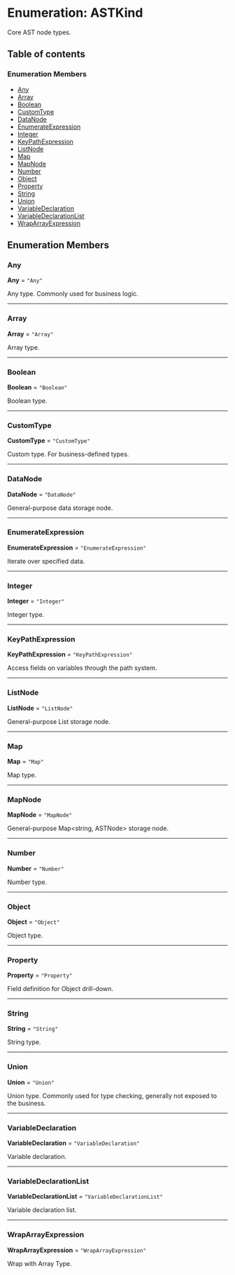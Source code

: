 # Enumeration: ASTKind

Core AST node types.

## Table of contents

### Enumeration Members

* [Any](/auto-docs/variable-plugin/enums/ASTKind.md#any)
* [Array](/auto-docs/variable-plugin/enums/ASTKind.md#array)
* [Boolean](/auto-docs/variable-plugin/enums/ASTKind.md#boolean)
* [CustomType](/auto-docs/variable-plugin/enums/ASTKind.md#customtype)
* [DataNode](/auto-docs/variable-plugin/enums/ASTKind.md#datanode)
* [EnumerateExpression](/auto-docs/variable-plugin/enums/ASTKind.md#enumerateexpression)
* [Integer](/auto-docs/variable-plugin/enums/ASTKind.md#integer)
* [KeyPathExpression](/auto-docs/variable-plugin/enums/ASTKind.md#keypathexpression)
* [ListNode](/auto-docs/variable-plugin/enums/ASTKind.md#listnode)
* [Map](/auto-docs/variable-plugin/enums/ASTKind.md#map)
* [MapNode](/auto-docs/variable-plugin/enums/ASTKind.md#mapnode)
* [Number](/auto-docs/variable-plugin/enums/ASTKind.md#number)
* [Object](/auto-docs/variable-plugin/enums/ASTKind.md#object)
* [Property](/auto-docs/variable-plugin/enums/ASTKind.md#property)
* [String](/auto-docs/variable-plugin/enums/ASTKind.md#string)
* [Union](/auto-docs/variable-plugin/enums/ASTKind.md#union)
* [VariableDeclaration](/auto-docs/variable-plugin/enums/ASTKind.md#variabledeclaration)
* [VariableDeclarationList](/auto-docs/variable-plugin/enums/ASTKind.md#variabledeclarationlist)
* [WrapArrayExpression](/auto-docs/variable-plugin/enums/ASTKind.md#wraparrayexpression)

## Enumeration Members

### Any

**Any** = `"Any"`

Any type.
Commonly used for business logic.

***

### Array

**Array** = `"Array"`

Array type.

***

### Boolean

**Boolean** = `"Boolean"`

Boolean type.

***

### CustomType

**CustomType** = `"CustomType"`

Custom type.
For business-defined types.

***

### DataNode

**DataNode** = `"DataNode"`

General-purpose data storage node.

***

### EnumerateExpression

**EnumerateExpression** = `"EnumerateExpression"`

Iterate over specified data.

***

### Integer

**Integer** = `"Integer"`

Integer type.

***

### KeyPathExpression

**KeyPathExpression** = `"KeyPathExpression"`

Access fields on variables through the path system.

***

### ListNode

**ListNode** = `"ListNode"`

General-purpose List<ASTNode> storage node.

***

### Map

**Map** = `"Map"`

Map type.

***

### MapNode

**MapNode** = `"MapNode"`

General-purpose Map\<string, ASTNode> storage node.

***

### Number

**Number** = `"Number"`

Number type.

***

### Object

**Object** = `"Object"`

Object type.

***

### Property

**Property** = `"Property"`

Field definition for Object drill-down.

***

### String

**String** = `"String"`

String type.

***

### Union

**Union** = `"Union"`

Union type.
Commonly used for type checking, generally not exposed to the business.

***

### VariableDeclaration

**VariableDeclaration** = `"VariableDeclaration"`

Variable declaration.

***

### VariableDeclarationList

**VariableDeclarationList** = `"VariableDeclarationList"`

Variable declaration list.

***

### WrapArrayExpression

**WrapArrayExpression** = `"WrapArrayExpression"`

Wrap with Array Type.
